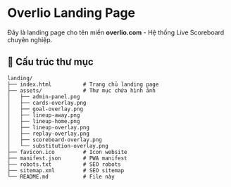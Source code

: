 # Overlio Landing Page

Đây là landing page cho tên miền **overlio.com** - Hệ thống Live Scoreboard chuyên nghiệp.

## 📁 Cấu trúc thư mục

```
landing/
├── index.html          # Trang chủ landing page
├── assets/             # Thư mục chứa hình ảnh
│   ├── admin-panel.png
│   ├── cards-overlay.png
│   ├── goal-overlay.png
│   ├── lineup-away.png
│   ├── lineup-home.png
│   ├── lineup-overlay.png
│   ├── replay-overlay.png
│   ├── scoreboard-overlay.png
│   └── substitution-overlay.png
├── favicon.ico         # Icon website
├── manifest.json       # PWA manifest
├── robots.txt          # SEO robots
├── sitemap.xml         # SEO sitemap
└── README.md           # File này
```

